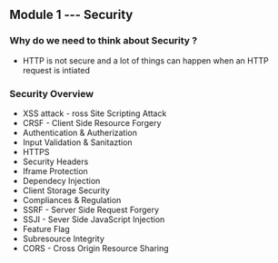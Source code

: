 ## Module 1 --- Security 
### Why do we need to think about Security ?
-   HTTP is not secure and a lot of things can happen when an HTTP request is intiated
### Security Overview
- XSS attack - ross Site Scripting Attack
- CRSF - Client Side Resource Forgery
- Authentication & Autherization 
- Input Validation & Sanitaztion
- HTTPS 
- Security Headers
- Iframe Protection 
- Dependecy Injection 
- Client Storage Security 
- Compliances & Regulation
- SSRF - Server Side Request Forgery
- SSJI - Sever Side JavaScript Injection
- Feature Flag
- Subresource Integrity
- CORS - Cross Origin Resource Sharing  